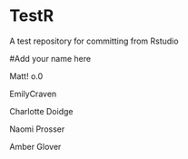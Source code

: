 # TestR
A test repository for committing from Rstudio

#Add your name here

Matt! o.0

EmilyCraven

Charlotte Doidge

Naomi Prosser

Amber Glover

